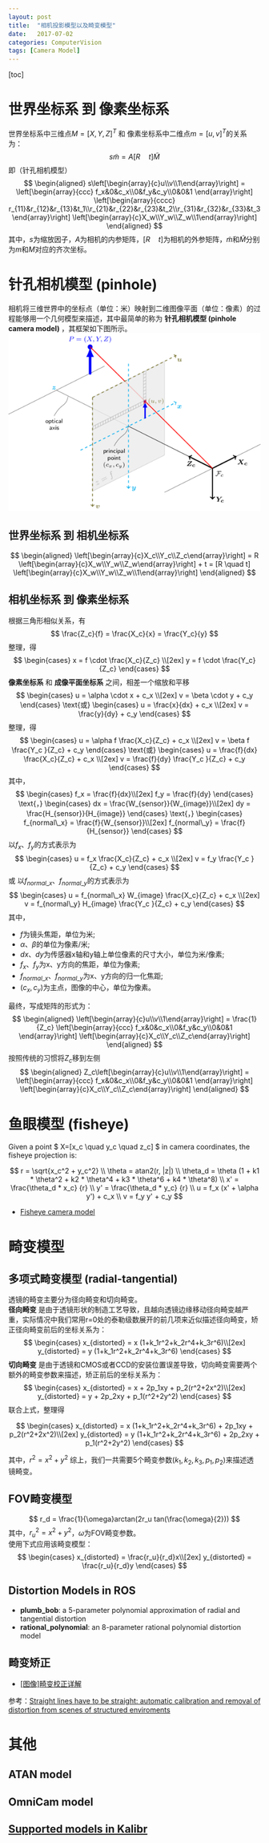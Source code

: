 ```yaml
---
layout: post
title:  "相机投影模型以及畸变模型"
date:   2017-07-02
categories: ComputerVision
tags: [Camera Model]
---
```


[toc]

# 世界坐标系 到 像素坐标系
世界坐标系中三维点$M=[X,Y,Z]^T$ 和 像素坐标系中二维点$m=[u,v]^T$的关系为：
$$ s\tilde{m} = A [R \quad t] \tilde{M}$$
即（针孔相机模型）
$$
\begin{aligned}
s\left[\begin{array}{c}u\\v\\1\end{array}\right] =  
\left[\begin{array}{ccc}
f_x&0&c_x\\0&f_y&c_y\\0&0&1
\end{array}\right]  
\left[\begin{array}{cccc}
r_{11}&r_{12}&r_{13}&t_1\\r_{21}&r_{22}&r_{23}&t_2\\r_{31}&r_{32}&r_{33}&t_3
\end{array}\right]  
\left[\begin{array}{c}X_w\\Y_w\\Z_w\\1\end{array}\right]
\end{aligned}
$$
其中，$s$为缩放因子，$A$为相机的内参矩阵，$[R \quad t]$为相机的外参矩阵，$\tilde{m}$和$\tilde{M}$分别为$m$和$M$对应的齐次坐标。

# 针孔相机模型 (pinhole)
相机将三维世界中的坐标点（单位：米）映射到二维图像平面（单位：像素）的过程能够用一个几何模型来描述，其中最简单的称为 **针孔相机模型 (pinhole camera model)** ，其框架如下图所示。
![pinhole_camera_model.png](../images/camera_model/pinhole_camera_model.png)

## 世界坐标系 到 相机坐标系
$$
\begin{aligned}
\left[\begin{array}{c}X_c\\Y_c\\Z_c\end{array}\right] =  
R \left[\begin{array}{c}X_w\\Y_w\\Z_w\end{array}\right] + t =
[R \quad t]
\left[\begin{array}{c}X_w\\Y_w\\Z_w\\1\end{array}\right]
\end{aligned}
$$

## 相机坐标系 到 像素坐标系
根据三角形相似关系，有
$$
\frac{Z_c}{f} = \frac{X_c}{x} = \frac{Y_c}{y}
$$
整理，得
$$
\begin{cases}
x = f \cdot \frac{X_c}{Z_c} \\[2ex]
y = f \cdot \frac{Y_c}{Z_c}
\end{cases}
$$
**像素坐标系** 和 **成像平面坐标系** 之间，相差一个缩放和平移
$$
\begin{cases}
u = \alpha \cdot x + c_x \\[2ex]
v = \beta   \cdot y + c_y
\end{cases}
\text{或}
\begin{cases}
u =  \frac{x}{dx} + c_x \\[2ex]
v =  \frac{y}{dy} + c_y
\end{cases}
$$
整理，得
$$
\begin{cases}
u = \alpha f \frac{X_c}{Z_c} + c_x \\[2ex]
v = \beta   f \frac{Y_c }{Z_c} + c_y
\end{cases}
\text{或}
\begin{cases}
u = \frac{f}{dx} \frac{X_c}{Z_c} + c_x \\[2ex]
v = \frac{f}{dy} \frac{Y_c }{Z_c} + c_y
\end{cases}
$$
其中，
$$
\begin{cases}
f_x = \frac{f}{dx}\\[2ex]
f_y = \frac{f}{dy}
\end{cases}
\text{，}
\begin{cases}
dx = \frac{W_{sensor}}{W_{image}}\\[2ex]
dy = \frac{H_{sensor}}{H_{image}}
\end{cases}
\text{，}
\begin{cases}
f_{normal\_x} = \frac{f}{W_{sensor}}\\[2ex]
f_{normal\_y} = \frac{f}{H_{sensor}}
\end{cases}
$$
以$f_x$、$f_y$的方式表示为
$$
\begin{cases}
u = f_x \frac{X_c}{Z_c} + c_x \\[2ex]
v = f_y \frac{Y_c }{Z_c} + c_y
\end{cases}
$$
或 以$f_{normal\_x}$、$f_{normal\_y}$的方式表示为
$$
\begin{cases}
u = f_{normal\_x} W_{image} \frac{X_c}{Z_c} + c_x \\[2ex]
v = f_{normal\_y} H_{image} \frac{Y_c }{Z_c} + c_y
\end{cases}
$$
其中，  

*  $f$为镜头焦距，单位为米;
*  $\alpha$、$\beta$的单位为像素/米;
*  $dx$、$dy$为传感器x轴和y轴上单位像素的尺寸大小，单位为米/像素;
*  $f_x$、$f_y$为x、y方向的焦距，单位为像素;
* $f_{normal\_x}$、$f_{normal\_y}$为x、y方向的归一化焦距;
*  $(c_x,c_y)$为主点，图像的中心，单位为像素。  

最终，写成矩阵的形式为：
$$
\begin{aligned}
\left[\begin{array}{c}u\\v\\1\end{array}\right] =  
\frac{1}{Z_c}
\left[\begin{array}{ccc}
f_x&0&c_x\\0&f_y&c_y\\0&0&1
\end{array}\right]  
\left[\begin{array}{c}X_c\\Y_c\\Z_c\end{array}\right]
\end{aligned}
$$
按照传统的习惯将$Z_c$移到左侧
$$
\begin{aligned}
Z_c\left[\begin{array}{c}u\\v\\1\end{array}\right] =  
\left[\begin{array}{ccc}
f_x&0&c_x\\0&f_y&c_y\\0&0&1
\end{array}\right]  
\left[\begin{array}{c}X_c\\Y_c\\Z_c\end{array}\right]
\end{aligned}
$$



# 鱼眼模型 (fisheye)

Given a point $ X=[x_c \quad  y_c \quad  z_c] $ in camera coordinates, the fisheye projection is:

$$
r = \sqrt{x_c^2 + y_c^2} \\
\theta = atan2(r, |z|) \\
\theta_d = \theta (1 + k1 * \theta^2 + k2 * \theta^4 + k3 * \theta^6 + k4 * \theta^8) \\
x' = \frac{\theta_d * x_c} {r} \\
y' = \frac{\theta_d * y_c} {r} \\
u = f_x (x' + \alpha y') + c_x \\
v = f_y y' + c_y
$$

* [Fisheye camera model](https://docs.opencv.org/master/db/d58/group__calib3d__fisheye.html)


# 畸变模型

## 多项式畸变模型 (radial-tangential)
透镜的畸变主要分为径向畸变和切向畸变。  
**径向畸变** 是由于透镜形状的制造工艺导致，且越向透镜边缘移动径向畸变越严重，实际情况中我们常用r=0处的泰勒级数展开的前几项来近似描述径向畸变，矫正径向畸变前后的坐标关系为：
$$
\begin{cases}
x_{distorted} = x (1+k_1r^2+k_2r^4+k_3r^6)\\[2ex]
y_{distorted} = y (1+k_1r^2+k_2r^4+k_3r^6)
\end{cases}
$$
**切向畸变** 是由于透镜和CMOS或者CCD的安装位置误差导致，切向畸变需要两个额外的畸变参数来描述，矫正前后的坐标关系为：
$$
\begin{cases}
x_{distorted} = x + 2p_1xy + p_2(r^2+2x^2)\\[2ex]
y_{distorted} = y + 2p_2xy + p_1(r^2+2y^2)
\end{cases}
$$
联合上式，整理得

$$
\begin{cases}
x_{distorted} = x (1+k_1r^2+k_2r^4+k_3r^6) + 2p_1xy + p_2(r^2+2x^2)\\[2ex]
y_{distorted} =  y (1+k_1r^2+k_2r^4+k_3r^6) + 2p_2xy + p_1(r^2+2y^2)
\end{cases}
$$

其中，$r^2 = x^2 + y^2$
综上，我们一共需要5个畸变参数$(k_1, k_2, k_3, p_1, p_2)$来描述透镜畸变。

## FOV畸变模型
$$
r_d = \frac{1}{\omega}arctan(2r_u tan(\frac{\omega}{2}))
$$
其中，${r_u}^2 = x^2 + y^2$，$\omega$为FOV畸变参数。   
使用下式应用该畸变模型：
$$
\begin{cases}
x_{distorted} = \frac{r_u}{r_d}x\\[2ex]
y_{distorted} =  \frac{r_u}{r_d}y
\end{cases}
$$

## Distortion Models in ROS
* **plumb_bob**: a 5-parameter polynomial approximation of radial and tangential distortion
* **rational_polynomial**: an 8-parameter rational polynomial distortion model

## 畸变矫正
* [[图像]畸变校正详解](https://blog.csdn.net/humanking7/article/details/45037239)

参考：[Straight lines have to be straight: automatic calibration and removal of distortion from scenes of structured enviroments](https://hal.archives-ouvertes.fr/inria-00267247/document)    

# 其他

## ATAN model

## OmniCam model

## [Supported models in Kalibr](https://github.com/ethz-asl/kalibr/wiki/supported-models)
